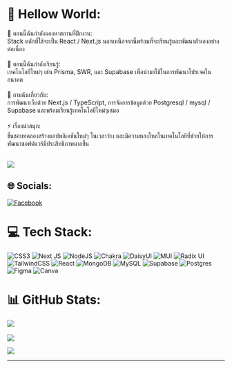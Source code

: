 # 💫 Hellow World:
🔭 ตอนนี้ฉันกำลังมองหาสถานที่ฝึกงาน:<br> Stack หลักที่ใช้จะเป็น React / Next.js นอกเหนือจากนี้พร้อมที่จะเรียนรู้และพัฒนาตัวเองอย่างต่อเนื่อง <br><br>🌱 ตอนนี้ฉันกำลังเรียนรู้:<br>เทคโนโลยีใหม่ๆ เช่น Prisma, SWR, และ Supabase เพื่อนำมาใช้ในการพัฒนาโปรเจคในอนาคต<br><br>💬 ถามฉันเกี่ยวกับ:<br>การพัฒนาเว็บด้วย Next.js / TypeScript, การจัดการข้อมูลด้วย Postgresql / mysql / Supabase และพร้อมเรียนรู้เทคโนโลยีใหม่ๆเสมอ<br><br>⚡ เรื่องน่าสนุก:<br>ชื่นชอบทดลองสร้างแอปพลิเคชันใหม่ๆ ในเวลาว่าง และมีความหลงใหลในเทคโนโลยีที่ช่วยให้การพัฒนาซอฟต์แวร์มีประสิทธิภาพมากขึ้น<br><br> 

<img src="https://preview.redd.it/for-hire-pixel-art-commissions-open-for-one-slot-only-v0-n91yji2yz6yb1.gif?width=640&crop=smart&auto=webp&s=ad9f85bb9b44eec155001e1af42bcac368ee75e1"/>

## 🌐 Socials:
[![Facebook](https://img.shields.io/badge/Facebook-%231877F2.svg?logo=Facebook&logoColor=white)](https://facebook.com/https://www.facebook.com/profile.php?id=100089303584163) 

# 💻 Tech Stack:
![CSS3](https://img.shields.io/badge/css3-%231572B6.svg?style=for-the-badge&logo=css3&logoColor=white) ![Next JS](https://img.shields.io/badge/Next-black?style=for-the-badge&logo=next.js&logoColor=white) ![NodeJS](https://img.shields.io/badge/node.js-6DA55F?style=for-the-badge&logo=node.js&logoColor=white) ![Chakra](https://img.shields.io/badge/chakra-%234ED1C5.svg?style=for-the-badge&logo=chakraui&logoColor=white) ![DaisyUI](https://img.shields.io/badge/daisyui-5A0EF8?style=for-the-badge&logo=daisyui&logoColor=white) ![MUI](https://img.shields.io/badge/MUI-%230081CB.svg?style=for-the-badge&logo=mui&logoColor=white) ![Radix UI](https://img.shields.io/badge/radix%20ui-161618.svg?style=for-the-badge&logo=radix-ui&logoColor=white) ![TailwindCSS](https://img.shields.io/badge/tailwindcss-%2338B2AC.svg?style=for-the-badge&logo=tailwind-css&logoColor=white) ![React](https://img.shields.io/badge/react-%2320232a.svg?style=for-the-badge&logo=react&logoColor=%2361DAFB) ![MongoDB](https://img.shields.io/badge/MongoDB-%234ea94b.svg?style=for-the-badge&logo=mongodb&logoColor=white) ![MySQL](https://img.shields.io/badge/mysql-4479A1.svg?style=for-the-badge&logo=mysql&logoColor=white) ![Supabase](https://img.shields.io/badge/Supabase-3ECF8E?style=for-the-badge&logo=supabase&logoColor=white) ![Postgres](https://img.shields.io/badge/postgres-%23316192.svg?style=for-the-badge&logo=postgresql&logoColor=white) ![Figma](https://img.shields.io/badge/figma-%23F24E1E.svg?style=for-the-badge&logo=figma&logoColor=white) ![Canva](https://img.shields.io/badge/Canva-%2300C4CC.svg?style=for-the-badge&logo=Canva&logoColor=white)
# 📊 GitHub Stats:
![](https://github-readme-stats.vercel.app/api?username=XAN44&theme=slateorange&hide_border=true&include_all_commits=true&count_private=false)<br/>
<br/>
![](https://github-readme-stats.vercel.app/api/top-langs/?username=XAN44&theme=slateorange&hide_border=true&include_all_commits=true&count_private=false&layout=compact)

 
  
 <img src='https://i.pinimg.com/originals/10/d5/1a/10d51aa37731b05a5d085e15186e211c.gif'/>



---
 
<!-- Proudly created with GPRM ( https://gprm.itsvg.in ) -->
